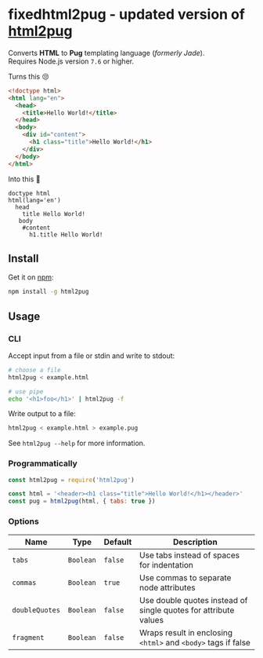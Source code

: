 # fixedhtml2pug - updated version of [html2pug](https://github.com/izolate/html2pug)

Converts **HTML** to **Pug** templating language (_formerly Jade_).  
Requires Node.js version `7.6` or higher.

Turns this :unamused:
```html
<!doctype html>
<html lang="en">
  <head>
    <title>Hello World!</title>
  </head>
  <body>
    <div id="content">
      <h1 class="title">Hello World!</h1>
    </div>
  </body>
</html>
```

Into this :tada:
```pug
doctype html
html(lang='en')
  head
    title Hello World!
   body
    #content
      h1.title Hello World!
```

## Install

Get it on [npm](https://www.npmjs.com/package/html2pug):

```bash
npm install -g html2pug
```

## Usage

### CLI
Accept input from a file or stdin and write to stdout:

```bash
# choose a file
html2pug < example.html

# use pipe
echo '<h1>foo</h1>' | html2pug -f
```

Write output to a file:
```bash
html2pug < example.html > example.pug
```

See `html2pug --help` for more information.

### Programmatically

```js
const html2pug = require('html2pug')

const html = '<header><h1 class="title">Hello World!</h1></header>'
const pug = html2pug(html, { tabs: true })
```

### Options

Name | Type | Default | Description
--- | --- | --- | ---
`tabs` | `Boolean` | `false` | Use tabs instead of spaces for indentation
`commas` | `Boolean` | `true` | Use commas to separate node attributes
`doubleQuotes` | `Boolean` | `false` | Use double quotes instead of single quotes for attribute values
`fragment` | `Boolean` | `false` | Wraps result in enclosing `<html>` and `<body>` tags if false
